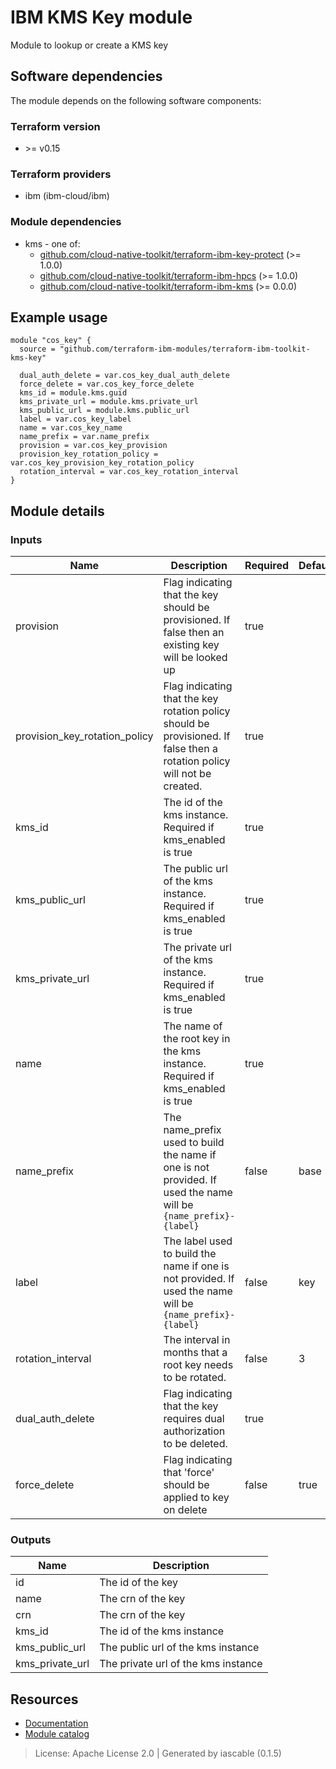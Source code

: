 # IBM KMS Key module

Module to lookup or create a KMS key


## Software dependencies

The module depends on the following software components:

### Terraform version

- \>= v0.15

### Terraform providers


- ibm (ibm-cloud/ibm)

### Module dependencies


- kms - one of:
    - [github.com/cloud-native-toolkit/terraform-ibm-key-protect](https://github.com/cloud-native-toolkit/terraform-ibm-key-protect) (>= 1.0.0)
    - [github.com/cloud-native-toolkit/terraform-ibm-hpcs](https://github.com/cloud-native-toolkit/terraform-ibm-hpcs) (>= 1.0.0)
    - [github.com/cloud-native-toolkit/terraform-ibm-kms](https://github.com/cloud-native-toolkit/terraform-ibm-kms) (>= 0.0.0)

## Example usage

```hcl
module "cos_key" {
  source = "github.com/terraform-ibm-modules/terraform-ibm-toolkit-kms-key"

  dual_auth_delete = var.cos_key_dual_auth_delete
  force_delete = var.cos_key_force_delete
  kms_id = module.kms.guid
  kms_private_url = module.kms.private_url
  kms_public_url = module.kms.public_url
  label = var.cos_key_label
  name = var.cos_key_name
  name_prefix = var.name_prefix
  provision = var.cos_key_provision
  provision_key_rotation_policy = var.cos_key_provision_key_rotation_policy
  rotation_interval = var.cos_key_rotation_interval
}

```

## Module details

### Inputs

| Name | Description | Required | Default | Source |
|------|-------------|---------|----------|--------|
| provision | Flag indicating that the key should be provisioned. If false then an existing key will be looked up | true |  |  |
| provision_key_rotation_policy | Flag indicating that the key rotation policy should be provisioned. If false then a rotation policy will not be created. | true |  |  |
| kms_id | The id of the kms instance. Required if kms_enabled is true | true |  | kms.guid |
| kms_public_url | The public url of the kms instance. Required if kms_enabled is true | true |  | kms.public_url |
| kms_private_url | The private url of the kms instance. Required if kms_enabled is true | true |  | kms.private_url |
| name | The name of the root key in the kms instance. Required if kms_enabled is true | true |  |  |
| name_prefix | The name_prefix used to build the name if one is not provided. If used the name will be `{name_prefix}-{label}` | false | base |  |
| label | The label used to build the name if one is not provided. If used the name will be `{name_prefix}-{label}` | false | key |  |
| rotation_interval | The interval in months that a root key needs to be rotated. | false | 3 |  |
| dual_auth_delete | Flag indicating that the key requires dual authorization to be deleted. | true |  |  |
| force_delete | Flag indicating that 'force' should be applied to key on delete | false | true |  |

### Outputs

| Name | Description |
|------|-------------|
| id | The id of the key |
| name | The crn of the key |
| crn | The crn of the key |
| kms_id | The id of the kms instance |
| kms_public_url | The public url of the kms instance |
| kms_private_url | The private url of the kms instance |

## Resources

- [Documentation](https://operate.cloudnativetoolkit.dev)
- [Module catalog](https://modules.cloudnativetoolkit.dev)

> License: Apache License 2.0 | Generated by iascable (0.1.5)
